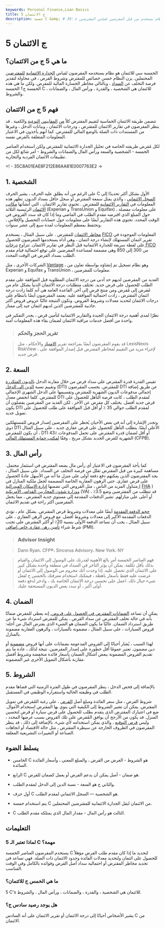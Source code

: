 ```yaml
---
keywords: Personal Finance,Loan Basics
title: 5 ج الائتمان
description: خمسة C &amp; # 39؛ s للائتمان (الطابع ، والقدرة ، ورأس المال ، والضمانات ، والشروط) هو نظام يستخدم من قبل المقرضين لقياس المقترضين &amp; # 39 ؛ الجدارة الائتمانية.
---
```


# 5 ج الائتمان
## ما هي 5 ج من الائتمان؟

الخمسة سي للائتمان هو نظام يستخدمه المقرضون لقياس [الجدارة الائتمانية](/credit-worthiness) [للمقترضين](/credit-worthiness) المحتملين. يزن النظام خمس خصائص للمقترض وشروط القرض ، في محاولة لتقدير فرصة التخلف عن [السداد](/default2) ، وبالتالي مخاطر الخسارة المالية للمقرض. ولكن ما هي هذه الخمسة ج؟ الخمسة C للائتمان هي الشخصية ، والقدرة ، ورأس المال ، والضمانات ، والشروط.

## فهم 5 ج من الائتمان

تتضمن طريقة الائتمان الخماسية لتقييم المقترض كلاً [من](/qualitativeanalysis) [المقاييس](/quantitativeanalysis) [النوعية](/qualitativeanalysis) والكمية . قد ينظر المقرضون في تقارير الائتمان للمقترض ، ودرجات الائتمان ، وبيانات الدخل ، وغيرها من المستندات ذات الصلة بالوضع المالي للمقترض. كما أنهم يأخذون في الاعتبار المعلومات المتعلقة بالقرض نفسه.

لكل مُقرض طريقته الخاصة في تحليل الجدارة الائتمانية للمقترض ولكن استخدام العناصر الخمسة - الشخصية والسعة ورأس المال والضمانات والشروط - أمر شائع لكل من تطبيقات الائتمان الفردية والتجارية.

<! - 35C8A01EAE8F212E86AA81E0007763E2 ->

## 1. الشخصية

على الرغم من أنه يطلق عليه الحرف ، يشير الحرف C الأول بشكل أكثر تحديدًا إلى [السجل الائتماني](/credit-history) ، والذي يمثل سمعة المقترض أو سجل حافل بسداد الديون. تظهر هذه المعلومات في [التقارير الائتمانية](/creditreport) للمقترض . تحتوي تقارير الائتمان ، التي أنشأتها [مكاتب الائتمان](/creditbureau) الرئيسية الثلاثة (Experian و TransUnion و Equifax) ، على معلومات مفصلة حول المبلغ الذي اقترضه مقدم الطلب في الماضي وما إذا كان قد سدد القروض في الوقت المحدد. تحتوي هذه التقارير أيضًا على معلومات حول حسابات التحصيل والإفلاس ، وتحتفظ بمعظم المعلومات لمدة سبع إلى عشر سنوات.

[مخاطر الائتمان](/creditrisk) للمقترض . على سبيل المثال ، يستخدم [FICO](/fico-fair-isaac) المعلومات الموجودة في تقرير ائتمان المستهلك لإنشاء درجة ائتمان ، وهي أداة يستخدمها المقرضون للحصول على لقطة سريعة للجدارة الائتمانية قبل النظر في تقارير الائتمان. تتراوح [درجات FICO](/ficoscore) من 300 إلى 850 وهي مصممة لمساعدة المقرضين على توقع احتمالية قيام مقدم الطلب بسداد القرض في الوقت المحدد.

الشركات الأخرى ، مثل [Vantage](/vantagescore) ، وهو نظام تسجيل تم إنشاؤه بواسطة تعاون من Experian و Equifax و TransUnion ، معلومات للمقرضين.

العديد من المقرضين لديهم حد أدنى من درجة الائتمان المطلوبة قبل الموافقة على مقدم الطلب للحصول على قرض جديد. تختلف متطلبات درجة الائتمان الدنيا بشكل عام من مُقرض إلى مُقرض ومن منتج قرض إلى آخر. القاعدة العامة هي أنه كلما زادت درجة ائتمان المقترض ، زادت احتمالية الموافقة عليه. يعتمد المقرضون أيضًا بانتظام على درجات الائتمان لتحديد معدلات وشروط القروض. وتكون النتيجة غالبًا عروض قروض أكثر جاذبية للمقترضين الذين لديهم ائتمان جيد إلى ممتاز.

نظرًا لمدى أهمية درجة الائتمان الجيدة والتقارير الائتمانية لتأمين قرض ، يجدر التفكير في واحدة من أفضل خدمات مراقبة الائتمان لضمان بقاء هذه المعلومات آمنة.

> ### تقرير الحجز والحكم

> قد يقوم المقرضون أيضًا بمراجعة تقرير [الامتياز](/lien) والأحكام ، مثل LexisNexis RiskView ، لإجراء مزيد من التقييم لمخاطر المقترض قبل إصدار الموافقة على قرض جديد.

>

## 2. السعة

تقيس القدرة قدرة المقترض على سداد قرض من خلال مقارنة الدخل [بالديون المتكررة](/recurring_debt) وتقييم نسبة [الدين إلى الدخل](/dti) (DTI) للمقترض. يحسب المقرضون DTI عن طريق إضافة إجمالي مدفوعات الديون الشهرية للمقترض وتقسيمها على الدخل الشهري الإجمالي للمقترض. كلما انخفض معدل DTI لمقدم الطلب ، كانت فرصة التأهل للحصول على قرض جديد أفضل. يختلف كل مقرض عن الآخر ، لكن العديد من المقرضين يفضلون أن يكون DTI لمقدم الطلب حوالي 35 ٪ أو أقل قبل الموافقة على طلب للحصول على تمويل جديد.

وتجدر الإشارة إلى أنه في بعض الأحيان يُحظر على المقرضين إصدار قروض للمستهلكين ذوي DTI الأعلى أيضًا. يتطلب التأهل للحصول على قرض عقاري جديد ، على سبيل المثال ، أن يكون للمقترض DTI 43٪ أو أقل لضمان قدرة المقترض على تحمل المدفوعات الشهرية للقرض الجديد بشكل مريح ، وفقًا [لمكتب حماية المستهلك المالي](/consumer-financial-protection-bureau-cfpb) (CFPB).

## 3. رأس المال

كما يأخذ المقرضون في الاعتبار أي رأس مال يضعه المقترض في استثمار محتمل. مساهمة كبيرة من قبل المقترض تقلل من فرصة التخلف عن السداد. على سبيل المثال ، يجد المقترضون الذين يمكنهم دفع دفعة أولى على منزل ما أنه من الأسهل عادةً الحصول على قرض عقاري. حتى الرهون العقارية الخاصة المصممة لجعل ملكية المنازل في متناول المزيد من الناس ، مثل القروض التي تضمنها [إدارة الإسكان الفيدرالية (](/federal-housing-administration) [FHA](/federal-housing-administration) ) [ووزارة شؤون المحاربين القدامى الأمريكية](/us-department-veterans-affairs) (VA) ، قد تتطلب من المقترضين وضع 3.5٪ أو أعلى على منازلهم. تشير الدفعات المقدمة إلى مستوى جدية المقترض ، مما يجعل المقرضين أكثر راحة في تقديم الائتمان.

[حجم الدفعة المقدمة](/down_payment) أيضًا على معدلات وشروط قرض المقترض. بشكل عام ، تؤدي الدفعات المقدمة الأكبر إلى معدلات وشروط أفضل. مع قروض الرهن العقاري ، على سبيل المثال ، يجب أن تساعد الدفعة الأولى بنسبة 20٪ أو أكثر المقترض على تجنب شرط شراء [تأمين رهن عقاري خاص إضافي](/mortgage-insurance) (PMI).

> ### Advisor Insight

> Dann Ryan، CFP®، Sincerus Advisory، New York، NY

> فهم العناصر الخمسة أمر بالغ الأهمية لقدرتك على الوصول إلى الائتمان والقيام بذلك بأقل تكلفة. يمكن أن يؤثر التأخر في السداد في منطقة واحدة بشكل كبير على الائتمان الذي تحصل عليه. إذا وجدت أنك محروم من الوصول إلى الائتمان أو عرضت عليه فقط بأسعار باهظة ، فيمكنك استخدام معرفتك بالخمس ج لفعل شيء حيال ذلك. اعمل على تحسين درجة الائتمان الخاصة بك ، وادخر لدفع دفعة أولى أكبر ، أو سدد بعض الديون المستحقة عليك.

>

## 4. الضمان

يمكن أن تساعد [الضمانات المقترض في الحصول على قروض.](/collateral) إنه يعطي للمقرض ضمانًا بأنه في حالة تخلف المقترض عن سداد القرض ، يمكن للمقرض استرداد شيء ما عن طريق استرداد الضمان. غالبًا ما يكون الضمان هو الشيء الذي يقترض المال من أجله: قروض السيارات ، على سبيل المثال ، مضمونة بالسيارات ، والرهون العقارية مضمونة بالمنازل.

لهذا السبب ، يُشار أحيانًا إلى القروض المدعومة بضمانات على أنها قروض [مضمونة](/secureddebt) أو دين مضمون. تعتبر عمومًا أقل خطورة على إصدار المقرضين. نتيجة لذلك ، عادة ما يتم تقديم القروض المضمونة ببعض أشكال الضمان بأسعار فائدة منخفضة وشروط أفضل مقارنة بأشكال التمويل الأخرى غير المضمونة.

## 5. الشروط

بالإضافة إلى فحص الدخل ، ينظر المقرضون في طول الفترة الزمنية التي قضاها مقدم الطلب في وظيفته الحالية واستقراره الوظيفي في المستقبل.

شروط القرض ، مثل سعر الفائدة ومبلغ أصل [القرض](/principal) ، على رغبة المُقرض في تمويل المقترض. يمكن أن تشير الشروط إلى الكيفية التي ينوي بها المقترض استخدام الأموال. ضع في اعتبارك المقترض الذي يتقدم بطلب للحصول على قرض سيارة أو قرض لتحسين المنزل. قد يكون من الأرجح أن يوافق المُقرض على تلك القروض بسبب غرضها المحدد ، وليس [قرض التوقيع](/signature_loan) ، والذي يمكن استخدامه لأي شيء. بالإضافة إلى ذلك ، قد ينظر المقرضون في الظروف الخارجة عن سيطرة المقترض ، مثل حالة الاقتصاد أو اتجاهات الصناعة أو التغييرات التشريعية المعلقة.

## يسلط الضوء

- الخامس C هو الشروط - الغرض من القرض ، والمبلغ المعني ، وأسعار الفائدة السائدة.

- الرابع C هو ضمان - أصل يمكن أن يدعم القرض أو يعمل كضمان للقرض.

- والثاني ج هو السعة - نسبة الدين إلى الدخل لمقدم الطلب.

- أول حرف C هو الشخصية — السجل الائتماني لمقدم الطلب.

- يتم استخدام خمسة C من الائتمان لنقل الجدارة الائتمانية للمقترضين المحتملين.

- C الثالث هو رأس المال - مقدار المال الذي يمتلكه مقدم الطلب.

## التعليمات

### لماذا تعتبر الـ 5 C مهمة؟

يستخدم المقرضون العناصر الخمسة C لتحديد ما إذا كان مقدم طلب القرض مؤهلاً للحصول على ائتمان ولتحديد معدلات الفائدة وحدود الائتمان ذات الصلة. فهي تساعد في تحديد مخاطر المقترض أو احتمالية سداد أصل القرض وفوائده بالكامل وفي الوقت المناسب.

### ما هي الخمس ج للائتمان؟

5 C's للائتمان هي الشخصية ، والقدرة ، والضمانات ، ورأس المال ، والشروط.

### هل يوجد رصيد سادس ج؟

يشير الأشخاص أحيانًا إلى درجة الائتمان أو تقرير الائتمان على أنه السادس C من الائتمان.

